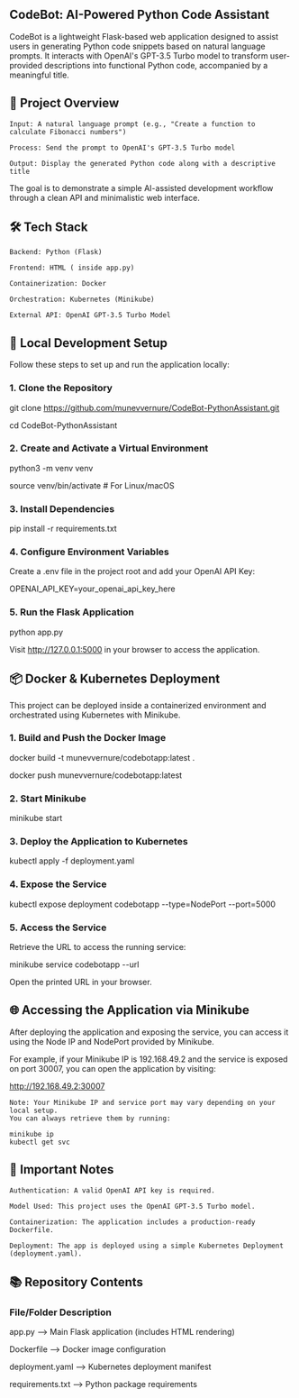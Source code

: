 ## CodeBot: AI-Powered Python Code Assistant

CodeBot is a lightweight Flask-based web application designed to assist users in generating Python code snippets based on natural language prompts.
It interacts with OpenAI's GPT-3.5 Turbo model to transform user-provided descriptions into functional Python code, accompanied by a meaningful title.

## 📖 Project Overview

    Input: A natural language prompt (e.g., "Create a function to calculate Fibonacci numbers")

    Process: Send the prompt to OpenAI's GPT-3.5 Turbo model

    Output: Display the generated Python code along with a descriptive title

The goal is to demonstrate a simple AI-assisted development workflow through a clean API and minimalistic web interface.

## 🛠️ Tech Stack

    Backend: Python (Flask)

    Frontend: HTML ( inside app.py)

    Containerization: Docker

    Orchestration: Kubernetes (Minikube)

    External API: OpenAI GPT-3.5 Turbo Model

## 🚀 Local Development Setup

Follow these steps to set up and run the application locally:
### 1. Clone the Repository

git clone https://github.com/munevvernure/CodeBot-PythonAssistant.git

cd CodeBot-PythonAssistant

### 2. Create and Activate a Virtual Environment

python3 -m venv venv

source venv/bin/activate       # For Linux/macOS

### 3. Install Dependencies

pip install -r requirements.txt

### 4. Configure Environment Variables

Create a .env file in the project root and add your OpenAI API Key:

OPENAI_API_KEY=your_openai_api_key_here

### 5. Run the Flask Application

python app.py

Visit http://127.0.0.1:5000 in your browser to access the application.

## 📦 Docker & Kubernetes Deployment

This project can be deployed inside a containerized environment and orchestrated using Kubernetes with Minikube.
### 1. Build and Push the Docker Image

docker build -t munevvernure/codebotapp:latest .

docker push munevvernure/codebotapp:latest

### 2. Start Minikube

minikube start

### 3. Deploy the Application to Kubernetes

kubectl apply -f deployment.yaml

### 4. Expose the Service

kubectl expose deployment codebotapp --type=NodePort --port=5000

### 5. Access the Service

Retrieve the URL to access the running service:

minikube service codebotapp --url

Open the printed URL in your browser.

## 🌐 Accessing the Application via Minikube

After deploying the application and exposing the service, you can access it using the Node IP and NodePort provided by Minikube.

For example, if your Minikube IP is 192.168.49.2 and the service is exposed on port 30007, you can open the application by visiting:

http://192.168.49.2:30007

    Note: Your Minikube IP and service port may vary depending on your local setup.
    You can always retrieve them by running:

    minikube ip
    kubectl get svc



## 📝 Important Notes

    Authentication: A valid OpenAI API key is required.

    Model Used: This project uses the OpenAI GPT-3.5 Turbo model.

    Containerization: The application includes a production-ready Dockerfile.

    Deployment: The app is deployed using a simple Kubernetes Deployment (deployment.yaml).

## 📚 Repository Contents
### File/Folder	Description
app.py --> Main Flask application (includes HTML rendering)

Dockerfile --> Docker image configuration

deployment.yaml	--> Kubernetes deployment manifest

requirements.txt --> Python package requirements
